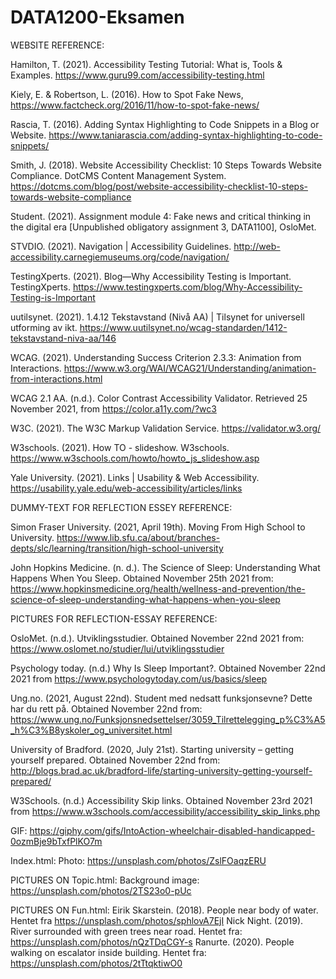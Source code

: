 # DATA1200-Eksamen

WEBSITE REFERENCE:

Hamilton, T. (2021). Accessibility Testing Tutorial: What is, Tools & Examples. https://www.guru99.com/accessibility-testing.html

Kiely, E. & Robertson, L. (2016). How to Spot Fake News,
https://www.factcheck.org/2016/11/how-to-spot-fake-news/

Rascia, T. (2016). Adding Syntax Highlighting to Code Snippets in a Blog or Website. https://www.taniarascia.com/adding-syntax-highlighting-to-code-snippets/

Smith, J. (2018). Website Accessibility Checklist: 10 Steps Towards Website Compliance. DotCMS Content Management System. https://dotcms.com/blog/post/website-accessibility-checklist-10-steps-towards-website-compliance

Student. (2021). Assignment module 4: Fake news and critical thinking in the digital era [Unpublished obligatory assignment 3, DATA1100], OsloMet.

STVDIO. (2021). Navigation | Accessibility Guidelines. http://web-accessibility.carnegiemuseums.org/code/navigation/

TestingXperts. (2021). Blog—Why Accessibility Testing is Important. TestingXperts. https://www.testingxperts.com/blog/Why-Accessibility-Testing-is-Important

uutilsynet. (2021). 1.4.12 Tekstavstand (Nivå AA) | Tilsynet for universell utforming av ikt. https://www.uutilsynet.no/wcag-standarden/1412-tekstavstand-niva-aa/146



WCAG. (2021). Understanding Success Criterion 2.3.3: Animation from Interactions. https://www.w3.org/WAI/WCAG21/Understanding/animation-from-interactions.html

WCAG 2.1 AA. (n.d.). Color Contrast Accessibility Validator. Retrieved 25 November 2021, from https://color.a11y.com/?wc3


W3C. (2021). The W3C Markup Validation Service. https://validator.w3.org/

W3schools. (2021). How TO - slideshow. W3schools. https://www.w3schools.com/howto/howto_js_slideshow.asp

Yale University. (2021). Links | Usability & Web Accessibility. https://usability.yale.edu/web-accessibility/articles/links




DUMMY-TEXT FOR REFLECTION ESSEY REFERENCE: 


Simon Fraser University. (2021, April 19th). Moving From High School to University. 
https://www.lib.sfu.ca/about/branches-depts/slc/learning/transition/high-school-university

John Hopkins Medicine. (n. d.). The Science of Sleep: Understanding What Happens When You Sleep. Obtained November 25th 2021 from: https://www.hopkinsmedicine.org/health/wellness-and-prevention/the-science-of-sleep-understanding-what-happens-when-you-sleep


PICTURES FOR REFLECTION-ESSAY REFERENCE:

OsloMet. (n.d.). Utviklingsstudier. Obtained November 22nd 2021 from: 
https://www.oslomet.no/studier/lui/utviklingsstudier

Psychology today. (n.d.) Why Is Sleep Important?. Obtained November 22nd 2021 from https://www.psychologytoday.com/us/basics/sleep

Ung.no. (2021, August 22nd). Student med nedsatt funksjonsevne? Dette har du rett på. Obtained November 22nd from: 
https://www.ung.no/Funksjonsnedsettelser/3059_Tilrettelegging_p%C3%A5_h%C3%B8yskoler_og_universitet.html

University of Bradford. (2020, July 21st). Starting university – getting yourself prepared. Obtained November 22nd from:
http://blogs.brad.ac.uk/bradford-life/starting-university-getting-yourself-prepared/ 

W3Schools. (n.d.) Accessibility Skip links. Obtained November 23rd 2021 from https://www.w3schools.com/accessibility/accessibility_skip_links.php 

GIF:
https://giphy.com/gifs/IntoAction-wheelchair-disabled-handicapped-0ozmBje9bTxfPlKO7m 


Index.html:
Photo: https://unsplash.com/photos/ZslFOaqzERU



PICTURES ON Topic.html:
Background image: https://unsplash.com/photos/2TS23o0-pUc

PICTURES ON Fun.html: 
Eirik Skarstein. (2018). People near body of water. Hentet fra https://unsplash.com/photos/sphlovA7EjI
Nick Night. (2019). River surrounded with green trees near road. Hentet fra: https://unsplash.com/photos/nQzTDqCGY-s
Ranurte. (2020). People walking on escalator inside building. Hentet fra: https://unsplash.com/photos/2tTtqktiwO0

